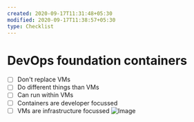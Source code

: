 ```yaml
---
created: 2020-09-17T11:31:48+05:30
modified: 2020-09-17T11:38:57+05:30
type: Checklist
---
```


# DevOps foundation containers

- [ ] Don't replace VMs
- [ ] Do different things than VMs
- [ ] Can run within VMs
- [ ] Containers are developer focussed
- [ ] VMs are infrastructure focussed
![Image](./e6f2c32b-41a6-4445-ba18-2664dd3f87a23784311320968117401.jpg)
